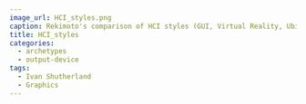 ```yaml
---
image_url: HCI_styles.png
caption: Rekimoto's comparison of HCI styles (GUI, Virtual Reality, Ubiquitous Computer, Augmented Interaction).
title: HCI_styles
categories:
  - archetypes
  - output-device
tags:
  - Ivan Shutherland
  - Graphics
---
```

